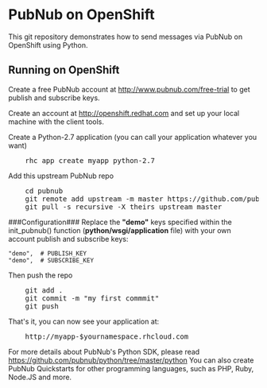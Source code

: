 PubNub on OpenShift
===================

This git repository demonstrates how to send messages via PubNub on OpenShift using Python.


Running on OpenShift
--------------------

Create a free PubNub account at http://www.pubnub.com/free-trial to get publish and subscribe keys.

Create an account at http://openshift.redhat.com and set up your local machine with the client tools.

Create a Python-2.7 application (you can call your application whatever you want)
<pre>
    rhc app create myapp python-2.7
</pre>
Add this upstream PubNub repo
<pre>
    cd pubnub
    git remote add upstream -m master https://github.com/pubnub/openshift/python
    git pull -s recursive -X theirs upstream master
</pre>

###Configuration###
Replace the <strong>"demo"</strong> keys specified within the init_pubnub() function (<strong>python/wsgi/application</strong> file) with your own account publish and subscribe keys:

    "demo",  # PUBLISH_KEY
    "demo",  # SUBSCRIBE_KEY

Then push the repo
<pre>
    git add .
    git commit -m "my first commmit"
    git push
</pre>

That's it, you can now see your application at:
<pre>
    http://myapp-$yournamespace.rhcloud.com
</pre>

For more details about PubNub's Python SDK, please read https://github.com/pubnub/python/tree/master/python
You can also create PubNub Quickstarts for other programming languages, such as PHP, Ruby, Node.JS and more. 
